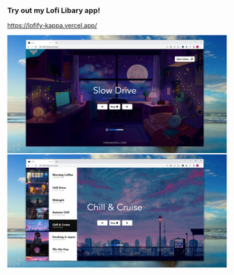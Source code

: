### Try out my Lofi Libary app! ###
https://lofify-kappa.vercel.app/

![alt text](https://raw.githubusercontent.com/jooedvard/lofify/master/pic1.png?raw=true)
![alt text](https://raw.githubusercontent.com/jooedvard/lofify/master/pic2.png?raw=true)
